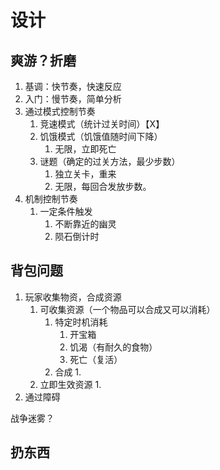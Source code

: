 ﻿# 设计

## 爽游？折磨

1. 基调：快节奏，快速反应
2. 入门：慢节奏，简单分析
3. 通过模式控制节奏
   1. 竞速模式（统计过关时间）【X】
   2. 饥饿模式（饥饿值随时间下降）
      1. 无限，立即死亡
   3. 谜题（确定的过关方法，最少步数）
      1. 独立关卡，重来
      2. 无限，每回合发放步数。
4. 机制控制节奏
   1. 一定条件触发
      1. 不断靠近的幽灵
      2. 陨石倒计时

## 背包问题

1. 玩家收集物资，合成资源
   1. 可收集资源（一个物品可以合成又可以消耗）
      1. 特定时机消耗
         1. 开宝箱
         2. 饥渴（有耐久的食物）
         3. 死亡（复活）
      2. 合成
         1. 
   2. 立即生效资源
      1.
2. 通过障碍

战争迷雾？

## 扔东西
